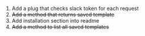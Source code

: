 1. Add a plug that checks slack token for each request
2. ~~Add a method that returns saved template~~
3. Add installation section into readme
4. ~~Add a method to list all saved templates~~
